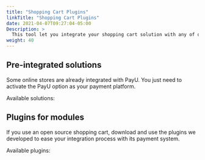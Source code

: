 ```yaml
---
title: "Shopping Cart Plugins"
linkTitle: "Shopping Cart Plugins"
date: 2021-04-07T09:27:04-05:00
Description: >
  This tool let you integrate your shopping cart solution with any of our available plugins.
weight: 40
---
```


## Pre-integrated solutions
Some online stores are already integrated with PayU. You just need to activate the PayU option as your payment platform.

Available solutions:



## Plugins for modules
If you use an open source shopping cart, download and use the plugins we developed to ease your integration process with its payment system.

Available plugins:
